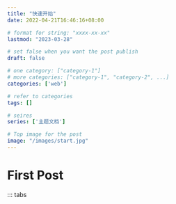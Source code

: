```yaml
---
title: "快速开始"
date: 2022-04-21T16:46:16+08:00

# format for string: "xxxx-xx-xx"
lastmod: "2023-03-28"

# set false when you want the post publish
draft: false

# one category: ["category-1"] 
# more categories: ["category-1", "category-2", ...]
categories: ['web']

# refer to categories
tags: []

# seires
series: ['主题文档']

# Top image for the post
image: "/images/start.jpg"
---
```



<!--more-->


# First Post

::: tabs